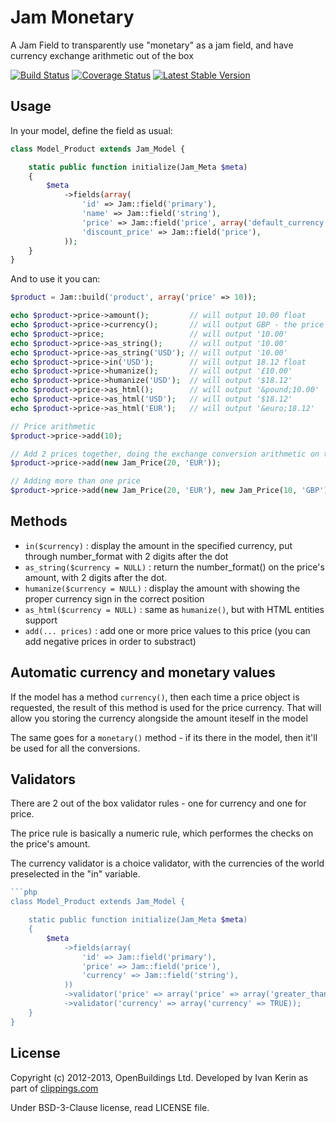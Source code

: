 # Jam Monetary

A Jam Field to transparently use "monetary" as a jam field, and have currency exchange arithmetic out of the box

[![Build Status](https://travis-ci.org/OpenBuildings/jam-monetary.png?branch=master)](https://travis-ci.org/OpenBuildings/jam-monetary)
[![Coverage Status](https://coveralls.io/repos/OpenBuildings/jam-monetary/badge.png?branch=master)](https://coveralls.io/r/OpenBuildings/jam-monetary?branch=master)
[![Latest Stable Version](https://poser.pugx.org/openbuildings/jam-monetary/v/stable.png)](https://packagist.org/packages/openbuildings/jam-monetary)

## Usage

In your model, define the field as usual:

```php
class Model_Product extends Jam_Model {

	static public function initialize(Jam_Meta $meta)
	{
		$meta
			->fields(array(
				'id' => Jam::field('primary'),
				'name' => Jam::field('string'),
				'price' => Jam::field('price', array('default_currency' => 'GBP')),
				'discount_price' => Jam::field('price'),
			));
	}
}
```

And to use it you can:

```php
$product = Jam::build('product', array('price' => 10));

echo $product->price->amount();         // will output 10.00 float
echo $product->price->currency();       // will output GBP - the price currency
echo $product->price;                   // will output '10.00'
echo $product->price->as_string();      // will output '10.00'
echo $product->price->as_string('USD'); // will output '10.00'
echo $product->price->in('USD');        // will output 18.12 float
echo $product->price->humanize();       // will output '£10.00'
echo $product->price->humanize('USD');  // will output '$18.12'
echo $product->price->as_html();        // will output '&pound;10.00'
echo $product->price->as_html('USD');   // will output '$18.12'
echo $product->price->as_html('EUR');   // will output '&euro;18.12'

// Price arithmetic
$product->price->add(10);

// Add 2 prices together, doing the exchange conversion arithmetic on the fly
$product->price->add(new Jam_Price(20, 'EUR'));

// Adding more than one price
$product->price->add(new Jam_Price(20, 'EUR'), new Jam_Price(10, 'GBP'), 12.32);
```

## Methods

- ``in($currency)`` : display the amount in the specified currency, put through number_format with 2 digits after the dot
- ``as_string($currency = NULL)`` : return the number_format() on the price's amount, with 2 digits after the dot.
- ``humanize($currency = NULL)`` : display the amount with showing the proper currency sign in the correct position
- ``as_html($currency = NULL)`` : same as `humanize()`, but with HTML entities support
- ``add(... prices)`` : add one or more price values to this price (you can add negative prices in order to substract)

## Automatic currency and monetary values

If the model has a method ``currency()``, then each time a price object is requested, the result of this method is used for the price currency. That will allow you storing the currency alongside the amount iteself in the model

The same goes for a ``monetary()`` method - if its there in the model, then it'll be used for all the conversions. 

## Validators

There are 2 out of the box validator rules - one for currency and one for price. 

The price rule is basically a numeric rule, which performes the checks on the price's amount.

The currency validator is a choice validator, with the currencies of the world preselected in the "in" variable.

```php
```php
class Model_Product extends Jam_Model {

	static public function initialize(Jam_Meta $meta)
	{
		$meta
			->fields(array(
				'id' => Jam::field('primary'),
				'price' => Jam::field('price'),
				'currency' => Jam::field('string'),
			))
			->validator('price' => array('price' => array('greater_than' => 10)))
			->validator('currency' => array('currency' => TRUE));
	}
}
```

## License

Copyright (c) 2012-2013, OpenBuildings Ltd. Developed by Ivan Kerin as part of [clippings.com](http://clippings.com)

Under BSD-3-Clause license, read LICENSE file.

